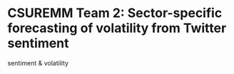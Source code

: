 # CSUREMM Team 2: Sector-specific forecasting of volatility from Twitter sentiment
sentiment &amp; volatility
